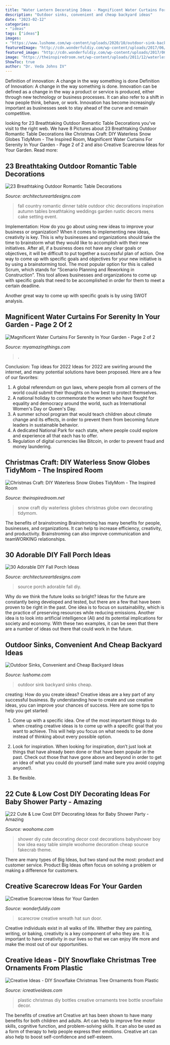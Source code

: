 ```yaml
---
title: "Water Lantern Decorating Ideas - Magnificent Water Curtains For Serenity In Your Garden"
description: "Outdoor sinks, convenient and cheap backyard ideas"
date: "2023-02-12"
categories:
- "ideas"
tags: ["ideas"]
images:
- "https://www.lushome.com/wp-content/uploads/2020/10/outdoor-sink-backyard-ideas-9.jpg"
featuredImage: "http://cdn.wonderfuldiy.com/wp-content/uploads/2017/06/Sun-hat-scarecrow-door-wreath.jpg"
featured_image: "http://cdn.wonderfuldiy.com/wp-content/uploads/2017/06/Sun-hat-scarecrow-door-wreath.jpg"
image: "https://theinspiredroom.net/wp-content/uploads/2011/12/waterless-snow-globe.jpg"
ShowToc: true
author: "Dr. Veda Johns IV"
---
```



Definition of innovation: A change in the way something is done
Definition of Innovation: A change in the way something is done. Innovation can be defined as a change in the way a product or service is produced, either through new technology or business processes. It can also refer to a shift in how people think, behave, or work. Innovation has become increasingly important as businesses seek to stay ahead of the curve and remain competitive.

	

		
looking for 23 Breathtaking Outdoor Romantic Table Decorations you've visit to the right web. We have 8 Pictures about 23 Breathtaking Outdoor Romantic Table Decorations like Christmas Craft: DIY Waterless Snow Globes TidyMom - The Inspired Room, Magnificent Water Curtains For Serenity In Your Garden - Page 2 of 2 and also Creative Scarecrow Ideas for Your Garden. Read more:
		
    
## 23 Breathtaking Outdoor Romantic Table Decorations

<img loading=lazy src="http://www.architectureartdesigns.com/wp-content/uploads/2014/01/2245-630x945.jpg" onerror="this.onerror=null;this.src='https://tse2.mm.bing.net/th?id=OIP.vSp3Lvh19cXg924MRKyXfgHaLH&amp;pid=15.1';" alt="23 Breathtaking Outdoor Romantic Table Decorations">

_Source: architectureartdesigns.com_

>fall country romantic dinner table outdoor chic decorations inspiration autumn tables breathtaking weddings garden rustic decors mens cake setting event. 

	

Implementation: How do you go about using new ideas to improve your business or organization?
When it comes to implementing new ideas, creativity is key. This is why businesses and organizations should take the time to brainstorm what they would like to accomplish with their new initiatives. After all, if a business does not have any clear goals or objectives, it will be difficult to put together a successful plan of action.
One way to come up with specific goals and objectives for your new initiative is by using a brainstorming tool. The most popular option for this is called Scrum, which stands for “Scenario Planning and Reworking in Construction”. This tool allows businesses and organizations to come up with specific goals that need to be accomplished in order for them to meet a certain deadline.

Another great way to come up with specific goals is by using SWOT analysis.

    
## Magnificent Water Curtains For Serenity In Your Garden - Page 2 Of 2

<img loading=lazy src="https://myamazingthings.com/wp-content/uploads/2017/03/rain-curtain.jpg" onerror="this.onerror=null;this.src='https://tse4.mm.bing.net/th?id=OIP.dbi6Y73BRZiMxBhypahlxQHaJ4&amp;pid=15.1';" alt="Magnificent Water Curtains For Serenity In Your Garden - Page 2 of 2">

_Source: myamazingthings.com_

>. 

	

Conclusion: Top ideas for 2022
Ideas for 2022 are swirling around the internet, and many potential solutions have been proposed. Here are a few of our favorites: 
1. A global referendum on gun laws, where people from all corners of the world could submit their thoughts on how best to protect themselves. 
2. A national holiday to commemorate the women who have fought for equality and democracy around the world, such as International Women's Day or Queen's Day. 
3. A summer school program that would teach children about climate change and its effects, in order to prevent them from becoming future leaders in sustainable behavior. 
4. A dedicated National Park for each state, where people could explore and experience all that each has to offer. 
5. Regulation of digital currencies like Bitcoin, in order to prevent fraud and money laundering.

    
## Christmas Craft: DIY Waterless Snow Globes TidyMom - The Inspired Room

<img loading=lazy src="https://theinspiredroom.net/wp-content/uploads/2011/12/waterless-snow-globe.jpg" onerror="this.onerror=null;this.src='https://tse4.mm.bing.net/th?id=OIP.WrLyulOn8N-JX4xIgW6CrgHaGC&amp;pid=15.1';" alt="Christmas Craft: DIY Waterless Snow Globes TidyMom - The Inspired Room">

_Source: theinspiredroom.net_

>snow craft diy waterless globes christmas globe own decorating tidymom. 

	

The benefits of brainstroming
Brainstroming has many benefits for people, businesses, and organizations. It can help to increase efficiency, creativity, and productivity. Brainstroming can also improve communication and teamWORKING relationships.

    
## 30 Adorable DIY Fall Porch Ideas

<img loading=lazy src="https://www.architectureartdesigns.com/wp-content/uploads/2013/08/2717.jpg" onerror="this.onerror=null;this.src='https://tse2.mm.bing.net/th?id=OIP.-Tm15V83KMgRRJbwdGv-ewHaK8&amp;pid=15.1';" alt="30 Adorable DIY Fall Porch Ideas">

_Source: architectureartdesigns.com_

>source porch adorable fall diy. 

	

Why do we think the future looks so bright?
Ideas for the future are constantly being developed and tested, but there are a few that have been proven to be right in the past. One idea is to focus on sustainability, which is the practice of preserving resources while reducing emissions. Another idea is to look into artificial intelligence (AI) and its potential implications for society and economy. With these two examples, it can be seen that there are a number of ideas out there that could work in the future.

    
## Outdoor Sinks, Convenient And Cheap Backyard Ideas

<img loading=lazy src="https://www.lushome.com/wp-content/uploads/2020/10/outdoor-sink-backyard-ideas-9.jpg" onerror="this.onerror=null;this.src='https://tse2.mm.bing.net/th?id=OIP.ZykwFqBexeD6DDoiKaEOnwHaJ3&amp;pid=15.1';" alt="Outdoor Sinks, Convenient and Cheap Backyard Ideas">

_Source: lushome.com_

>outdoor sink backyard sinks cheap. 

	

creating: How do you create ideas?
Creative ideas are a key part of any successful business. By understanding how to create and use creative ideas, you can improve your chances of success. Here are some tips to help you get started:
1. Come up with a specific idea. One of the most important things to do when creating creative ideas is to come up with a specific goal that you want to achieve. This will help you focus on what needs to be done instead of thinking about every possible option.

2. Look for inspiration. When looking for inspiration, don’t just look at things that have already been done or that have been popular in the past. Check out those that have gone above and beyond in order to get an idea of what you could do yourself (and make sure you avoid copying anyone!).

3. Be flexible.

    
## 22 Cute &amp; Low Cost DIY Decorating Ideas For Baby Shower Party - Amazing

<img loading=lazy src="http://www.woohome.com/wp-content/uploads/2015/04/baby-shower-decor-ideas-woohome-12.jpg" onerror="this.onerror=null;this.src='https://tse1.mm.bing.net/th?id=OIP.Y0WiKLC8KQhAyru3Tn031wHaJ4&amp;pid=15.1';" alt="22 Cute &amp; Low Cost DIY Decorating Ideas for Baby Shower Party - Amazing">

_Source: woohome.com_

>shower diy cute decorating decor cost decorations babyshower boy low idea easy table simple woohome decoration cheap source fakecrab theme. 

	

There are many types of Big Ideas, but two stand out the most: product and customer service. Product Big Ideas often focus on solving a problem or making a difference for customers.

    
## Creative Scarecrow Ideas For Your Garden

<img loading=lazy src="http://cdn.wonderfuldiy.com/wp-content/uploads/2017/06/Sun-hat-scarecrow-door-wreath.jpg" onerror="this.onerror=null;this.src='https://tse4.mm.bing.net/th?id=OIP.lvSZ3ddyLnqQafZraoYTPQHaJ4&amp;pid=15.1';" alt="Creative Scarecrow Ideas for Your Garden">

_Source: wonderfuldiy.com_

>scarecrow creative wreath hat sun door. 

	

Creative individuals exist in all walks of life. Whether they are painting, writing, or baking, creativity is a key component of who they are. It is important to have creativity in our lives so that we can enjoy life more and make the most out of our opportunities.

    
## Creative Ideas - DIY Snowflake Christmas Tree Ornaments From Plastic

<img loading=lazy src="http://www.icreativeideas.com/wp-content/uploads/2014/11/Creative-Ideas-DIY-Plastic-Bottle-Christmas-Tree-8.jpg" onerror="this.onerror=null;this.src='https://tse4.mm.bing.net/th?id=OIP.R5w7b3c_wsYq9dy4w8JhPgHaJ4&amp;pid=15.1';" alt="Creative Ideas - DIY Snowflake Christmas Tree Ornaments from Plastic">

_Source: icreativeideas.com_

>plastic christmas diy bottles creative ornaments tree bottle snowflake decor. 

	

The benefits of creative art
Creative art has been shown to have many benefits for both children and adults. Art can help to improve fine motor skills, cognitive function, and problem-solving skills. It can also be used as a form of therapy to help people express their emotions. Creative art can also help to boost self-confidence and self-esteem.

